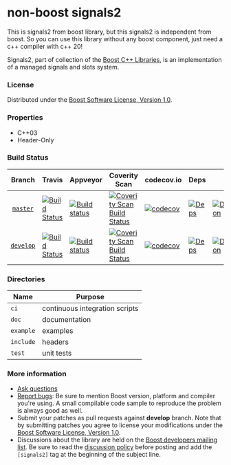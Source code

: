 # non-boost signals2
This is signals2 from boost library, but this signals2 is independent from boost.
So you can use this library without any boost component, just need a c++ compiler with
c++ 20!

Signals2, part of collection of the [Boost C++ Libraries](http://github.com/boostorg), is an implementation of a managed signals and slots system.

### License

Distributed under the [Boost Software License, Version 1.0](http://www.boost.org/LICENSE_1_0.txt).

### Properties

* C++03
* Header-Only

### Build Status

Branch          | Travis | Appveyor | Coverity Scan | codecov.io | Deps | Docs | Tests |
:-------------: | ------ | -------- | ------------- | ---------- | ---- | ---- | ----- |
[`master`](https://github.com/boostorg/signals2/tree/master) | [![Build Status](https://travis-ci.org/boostorg/signals2.svg?branch=master)](https://travis-ci.org/boostorg/signals2) | [![Build status](https://ci.appveyor.com/api/projects/status/vjbstowu1s13x4l5/branch/master?svg=true)](https://ci.appveyor.com/project/jeking3/signals2-db91c/branch/master) | [![Coverity Scan Build Status](https://scan.coverity.com/projects/15884/badge.svg)](https://scan.coverity.com/projects/boostorg-signals2) | [![codecov](https://codecov.io/gh/boostorg/signals2/branch/master/graph/badge.svg)](https://codecov.io/gh/boostorg/signals2/branch/master)| [![Deps](https://img.shields.io/badge/deps-master-brightgreen.svg)](https://pdimov.github.io/boostdep-report/master/signals2.html) | [![Documentation](https://img.shields.io/badge/docs-master-brightgreen.svg)](http://www.boost.org/doc/libs/master/doc/html/signals2.html) | [![Enter the Matrix](https://img.shields.io/badge/matrix-master-brightgreen.svg)](http://www.boost.org/development/tests/master/developer/signals2.html)
[`develop`](https://github.com/boostorg/signals2/tree/develop) | [![Build Status](https://travis-ci.org/boostorg/signals2.svg?branch=develop)](https://travis-ci.org/boostorg/signals2) | [![Build status](https://ci.appveyor.com/api/projects/status/vjbstowu1s13x4l5/branch/develop?svg=true)](https://ci.appveyor.com/project/jeking3/signals2-db91c/branch/develop) | [![Coverity Scan Build Status](https://scan.coverity.com/projects/15884/badge.svg)](https://scan.coverity.com/projects/boostorg-signals2) | [![codecov](https://codecov.io/gh/boostorg/signals2/branch/develop/graph/badge.svg)](https://codecov.io/gh/boostorg/signals2/branch/develop) | [![Deps](https://img.shields.io/badge/deps-develop-brightgreen.svg)](https://pdimov.github.io/boostdep-report/develop/signals2.html) | [![Documentation](https://img.shields.io/badge/docs-develop-brightgreen.svg)](http://www.boost.org/doc/libs/develop/doc/html/signals2.html) | [![Enter the Matrix](https://img.shields.io/badge/matrix-develop-brightgreen.svg)](http://www.boost.org/development/tests/develop/developer/signals2.html)

### Directories

| Name        | Purpose                        |
| ----------- | ------------------------------ |
| `ci`        | continuous integration scripts |
| `doc`       | documentation                  |
| `example`   | examples                       |
| `include`   | headers                        |
| `test`      | unit tests                     |

### More information

* [Ask questions](http://stackoverflow.com/questions/ask?tags=c%2B%2B,boost,boost-signals2)
* [Report bugs](https://github.com/boostorg/signals2/issues): Be sure to mention Boost version, platform and compiler you're using. A small compilable code sample to reproduce the problem is always good as well.
* Submit your patches as pull requests against **develop** branch. Note that by submitting patches you agree to license your modifications under the [Boost Software License, Version 1.0](http://www.boost.org/LICENSE_1_0.txt).
* Discussions about the library are held on the [Boost developers mailing list](http://www.boost.org/community/groups.html#main). Be sure to read the [discussion policy](http://www.boost.org/community/policy.html) before posting and add the `[signals2]` tag at the beginning of the subject line.

